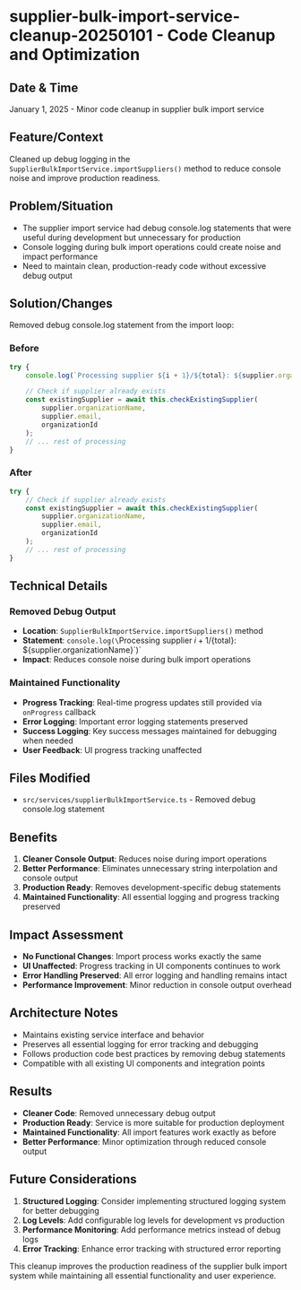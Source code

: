 # supplier-bulk-import-service-cleanup-20250101 - Code Cleanup and Optimization

## Date & Time
January 1, 2025 - Minor code cleanup in supplier bulk import service

## Feature/Context
Cleaned up debug logging in the `SupplierBulkImportService.importSuppliers()` method to reduce console noise and improve production readiness.

## Problem/Situation
- The supplier import service had debug console.log statements that were useful during development but unnecessary for production
- Console logging during bulk import operations could create noise and impact performance
- Need to maintain clean, production-ready code without excessive debug output

## Solution/Changes
Removed debug console.log statement from the import loop:

### Before
```typescript
try {
    console.log(`Processing supplier ${i + 1}/${total}: ${supplier.organizationName}`);

    // Check if supplier already exists
    const existingSupplier = await this.checkExistingSupplier(
        supplier.organizationName,
        supplier.email,
        organizationId
    );
    // ... rest of processing
}
```

### After
```typescript
try {
    // Check if supplier already exists
    const existingSupplier = await this.checkExistingSupplier(
        supplier.organizationName,
        supplier.email,
        organizationId
    );
    // ... rest of processing
}
```

## Technical Details

### Removed Debug Output
- **Location**: `SupplierBulkImportService.importSuppliers()` method
- **Statement**: `console.log(\`Processing supplier ${i + 1}/${total}: ${supplier.organizationName}\`)`
- **Impact**: Reduces console noise during bulk import operations

### Maintained Functionality
- **Progress Tracking**: Real-time progress updates still provided via `onProgress` callback
- **Error Logging**: Important error logging statements preserved
- **Success Logging**: Key success messages maintained for debugging when needed
- **User Feedback**: UI progress tracking unaffected

## Files Modified
- `src/services/supplierBulkImportService.ts` - Removed debug console.log statement

## Benefits
1. **Cleaner Console Output**: Reduces noise during import operations
2. **Better Performance**: Eliminates unnecessary string interpolation and console output
3. **Production Ready**: Removes development-specific debug statements
4. **Maintained Functionality**: All essential logging and progress tracking preserved

## Impact Assessment
- **No Functional Changes**: Import process works exactly the same
- **UI Unaffected**: Progress tracking in UI components continues to work
- **Error Handling Preserved**: All error logging and handling remains intact
- **Performance Improvement**: Minor reduction in console output overhead

## Architecture Notes
- Maintains existing service interface and behavior
- Preserves all essential logging for error tracking and debugging
- Follows production code best practices by removing debug statements
- Compatible with all existing UI components and integration points

## Results
- **Cleaner Code**: Removed unnecessary debug output
- **Production Ready**: Service is more suitable for production deployment
- **Maintained Functionality**: All import features work exactly as before
- **Better Performance**: Minor optimization through reduced console output

## Future Considerations
1. **Structured Logging**: Consider implementing structured logging system for better debugging
2. **Log Levels**: Add configurable log levels for development vs production
3. **Performance Monitoring**: Add performance metrics instead of debug logs
4. **Error Tracking**: Enhance error tracking with structured error reporting

This cleanup improves the production readiness of the supplier bulk import system while maintaining all essential functionality and user experience.